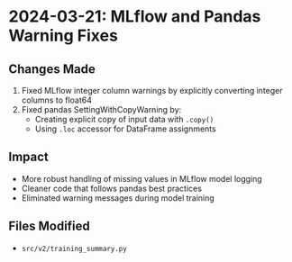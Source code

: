 # 2024-03-21: MLflow and Pandas Warning Fixes

## Changes Made
1. Fixed MLflow integer column warnings by explicitly converting integer columns to float64
2. Fixed pandas SettingWithCopyWarning by:
   - Creating explicit copy of input data with `.copy()`
   - Using `.loc` accessor for DataFrame assignments

## Impact
- More robust handling of missing values in MLflow model logging
- Cleaner code that follows pandas best practices
- Eliminated warning messages during model training

## Files Modified
- `src/v2/training_summary.py` 
